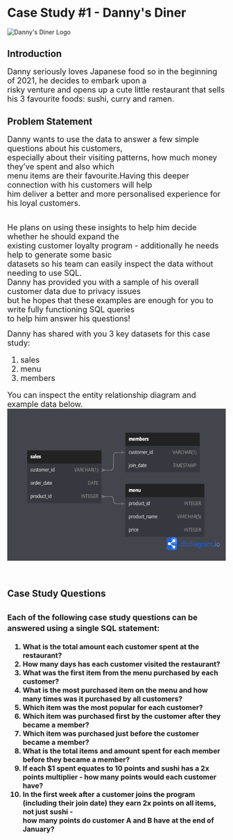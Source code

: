 <h1>Case Study #1 - Danny's Diner</h1>

<img src = "https://8weeksqlchallenge.com/images/case-study-designs/1.png" alt="Danny's Diner Logo" width="400" height="420">

<h2><b>Introduction</b></h2>
<font size = "+1">Danny seriously loves Japanese food so in the beginning of 2021, he decides to embark upon a <br> risky venture and opens up a cute little restaurant that sells his 3 favourite foods: sushi, curry and ramen.</font>

<h2><b>Problem Statement</h2></b>
<font size = "+1">Danny wants to use the data to answer a few simple questions about his customers, <br>especially about their visiting patterns, how much money they’ve spent and also which <br>menu items are their favourite.Having this deeper connection with his customers will help <br>him deliver a better and more personalised experience for his loyal customers.</font>

<font size = "+1"><br>He plans on using these insights to help him decide whether he should expand the<br>
existing customer loyalty program - additionally he needs help to generate some basic<br>
datasets so his team can easily inspect the data without needing to use SQL.<br>
Danny has provided you with a sample of his overall customer data due to privacy issues<br>
but he hopes that these examples are enough for you to write fully functioning SQL queries <br>
to help him answer his questions!</font>

<font size = "+1">Danny has shared with you 3 key datasets for this case study:<br>
<ol>
<li>sales</li>
<li>menu</li>
<li>members</li></ol>
You can inspect the entity relationship diagram and example data below.</font>
<br><img src = "Danny's Diner.png" width = "550" height = "350">

<br><h2>Case Study Questions<h2>
<font size = "+1.5">Each of the following case study questions can be answered using a single SQL statement:</font>
<font size = "+0.2"><ol>
<li>What is the total amount each customer spent at the restaurant?</li>
<li>How many days has each customer visited the restaurant?</li>
<li>What was the first item from the menu purchased by each customer?</li>
<li>What is the most purchased item on the menu and how many times was it purchased by all customers?</li>
<li>Which item was the most popular for each customer?</li>
<li>Which item was purchased first by the customer after they became a member?</li>
<li>Which item was purchased just before the customer became a member?</li>
<li>What is the total items and amount spent for each member before they became a member?</li>
<li>If each $1 spent equates to 10 points and sushi has a 2x points multiplier - how many points would each customer have?</li>
<li>In the first week after a customer joins the program (including their join date) they earn 2x points on all items, not just sushi - <br>how many points do customer A and B have at the end of January?</li>
</font></ol>